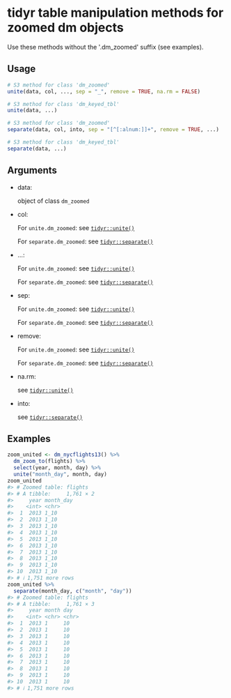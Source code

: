 # tidyr table manipulation methods for zoomed dm objects

Use these methods without the '.dm_zoomed' suffix (see examples).

## Usage

``` r
# S3 method for class 'dm_zoomed'
unite(data, col, ..., sep = "_", remove = TRUE, na.rm = FALSE)

# S3 method for class 'dm_keyed_tbl'
unite(data, ...)

# S3 method for class 'dm_zoomed'
separate(data, col, into, sep = "[^[:alnum:]]+", remove = TRUE, ...)

# S3 method for class 'dm_keyed_tbl'
separate(data, ...)
```

## Arguments

- data:

  object of class `dm_zoomed`

- col:

  For `unite.dm_zoomed`: see
  [`tidyr::unite()`](https://tidyr.tidyverse.org/reference/unite.html)

  For `separate.dm_zoomed`: see
  [`tidyr::separate()`](https://tidyr.tidyverse.org/reference/separate.html)

- ...:

  For `unite.dm_zoomed`: see
  [`tidyr::unite()`](https://tidyr.tidyverse.org/reference/unite.html)

  For `separate.dm_zoomed`: see
  [`tidyr::separate()`](https://tidyr.tidyverse.org/reference/separate.html)

- sep:

  For `unite.dm_zoomed`: see
  [`tidyr::unite()`](https://tidyr.tidyverse.org/reference/unite.html)

  For `separate.dm_zoomed`: see
  [`tidyr::separate()`](https://tidyr.tidyverse.org/reference/separate.html)

- remove:

  For `unite.dm_zoomed`: see
  [`tidyr::unite()`](https://tidyr.tidyverse.org/reference/unite.html)

  For `separate.dm_zoomed`: see
  [`tidyr::separate()`](https://tidyr.tidyverse.org/reference/separate.html)

- na.rm:

  see
  [`tidyr::unite()`](https://tidyr.tidyverse.org/reference/unite.html)

- into:

  see
  [`tidyr::separate()`](https://tidyr.tidyverse.org/reference/separate.html)

## Examples

``` r
zoom_united <- dm_nycflights13() %>%
  dm_zoom_to(flights) %>%
  select(year, month, day) %>%
  unite("month_day", month, day)
zoom_united
#> # Zoomed table: flights
#> # A tibble:     1,761 × 2
#>     year month_day
#>    <int> <chr>    
#>  1  2013 1_10     
#>  2  2013 1_10     
#>  3  2013 1_10     
#>  4  2013 1_10     
#>  5  2013 1_10     
#>  6  2013 1_10     
#>  7  2013 1_10     
#>  8  2013 1_10     
#>  9  2013 1_10     
#> 10  2013 1_10     
#> # ℹ 1,751 more rows
zoom_united %>%
  separate(month_day, c("month", "day"))
#> # Zoomed table: flights
#> # A tibble:     1,761 × 3
#>     year month day  
#>    <int> <chr> <chr>
#>  1  2013 1     10   
#>  2  2013 1     10   
#>  3  2013 1     10   
#>  4  2013 1     10   
#>  5  2013 1     10   
#>  6  2013 1     10   
#>  7  2013 1     10   
#>  8  2013 1     10   
#>  9  2013 1     10   
#> 10  2013 1     10   
#> # ℹ 1,751 more rows
```

